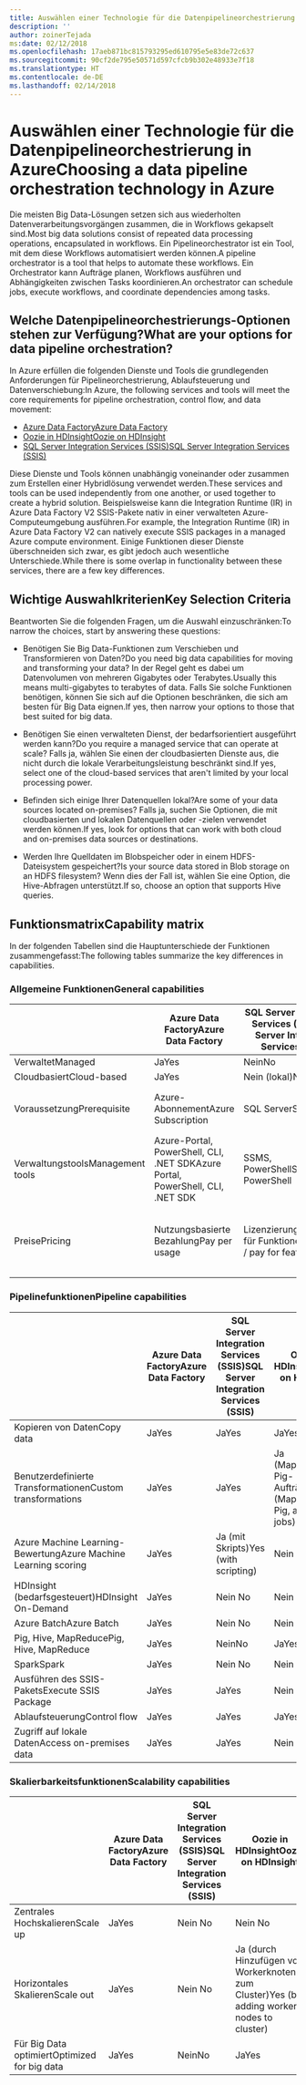 ```yaml
---
title: Auswählen einer Technologie für die Datenpipelineorchestrierung
description: ''
author: zoinerTejada
ms:date: 02/12/2018
ms.openlocfilehash: 17aeb871bc815793295ed610795e5e83de72c637
ms.sourcegitcommit: 90cf2de795e50571d597cfcb9b302e48933e7f18
ms.translationtype: HT
ms.contentlocale: de-DE
ms.lasthandoff: 02/14/2018
---
```

# <a name="choosing-a-data-pipeline-orchestration-technology-in-azure"></a><span data-ttu-id="78c4e-102">Auswählen einer Technologie für die Datenpipelineorchestrierung in Azure</span><span class="sxs-lookup"><span data-stu-id="78c4e-102">Choosing a data pipeline orchestration technology in Azure</span></span>

<span data-ttu-id="78c4e-103">Die meisten Big Data-Lösungen setzen sich aus wiederholten Datenverarbeitungsvorgängen zusammen, die in Workflows gekapselt sind.</span><span class="sxs-lookup"><span data-stu-id="78c4e-103">Most big data solutions consist of repeated data processing operations, encapsulated in workflows.</span></span> <span data-ttu-id="78c4e-104">Ein Pipelineorchestrator ist ein Tool, mit dem diese Workflows automatisiert werden können.</span><span class="sxs-lookup"><span data-stu-id="78c4e-104">A pipeline orchestrator is a tool that helps to automate these workflows.</span></span> <span data-ttu-id="78c4e-105">Ein Orchestrator kann Aufträge planen, Workflows ausführen und Abhängigkeiten zwischen Tasks koordinieren.</span><span class="sxs-lookup"><span data-stu-id="78c4e-105">An orchestrator can schedule jobs, execute workflows, and coordinate dependencies among tasks.</span></span>

## <a name="what-are-your-options-for-data-pipeline-orchestration"></a><span data-ttu-id="78c4e-106">Welche Datenpipelineorchestrierungs-Optionen stehen zur Verfügung?</span><span class="sxs-lookup"><span data-stu-id="78c4e-106">What are your options for data pipeline orchestration?</span></span>

<span data-ttu-id="78c4e-107">In Azure erfüllen die folgenden Dienste und Tools die grundlegenden Anforderungen für Pipelineorchestrierung, Ablaufsteuerung und Datenverschiebung:</span><span class="sxs-lookup"><span data-stu-id="78c4e-107">In Azure, the following services and tools will meet the core requirements for pipeline orchestration, control flow, and data movement:</span></span>

- [<span data-ttu-id="78c4e-108">Azure Data Factory</span><span class="sxs-lookup"><span data-stu-id="78c4e-108">Azure Data Factory</span></span>](/azure/data-factory/)
- [<span data-ttu-id="78c4e-109">Oozie in HDInsight</span><span class="sxs-lookup"><span data-stu-id="78c4e-109">Oozie on HDInsight</span></span>](/azure/hdinsight/hdinsight-use-oozie-linux-mac)
- [<span data-ttu-id="78c4e-110">SQL Server Integration Services (SSIS)</span><span class="sxs-lookup"><span data-stu-id="78c4e-110">SQL Server Integration Services (SSIS)</span></span>](/sql/integration-services/sql-server-integration-services)

<span data-ttu-id="78c4e-111">Diese Dienste und Tools können unabhängig voneinander oder zusammen zum Erstellen einer Hybridlösung verwendet werden.</span><span class="sxs-lookup"><span data-stu-id="78c4e-111">These services and tools can be used independently from one another, or used together to create a hybrid solution.</span></span> <span data-ttu-id="78c4e-112">Beispielsweise kann die Integration Runtime (IR) in Azure Data Factory V2 SSIS-Pakete nativ in einer verwalteten Azure-Computeumgebung ausführen.</span><span class="sxs-lookup"><span data-stu-id="78c4e-112">For example, the Integration Runtime (IR) in Azure Data Factory V2 can natively execute SSIS packages in a managed Azure compute environment.</span></span> <span data-ttu-id="78c4e-113">Einige Funktionen dieser Dienste überschneiden sich zwar, es gibt jedoch auch wesentliche Unterschiede.</span><span class="sxs-lookup"><span data-stu-id="78c4e-113">While there is some overlap in functionality between these services, there are a few key differences.</span></span>

## <a name="key-selection-criteria"></a><span data-ttu-id="78c4e-114">Wichtige Auswahlkriterien</span><span class="sxs-lookup"><span data-stu-id="78c4e-114">Key Selection Criteria</span></span>

<span data-ttu-id="78c4e-115">Beantworten Sie die folgenden Fragen, um die Auswahl einzuschränken:</span><span class="sxs-lookup"><span data-stu-id="78c4e-115">To narrow the choices, start by answering these questions:</span></span>

- <span data-ttu-id="78c4e-116">Benötigen Sie Big Data-Funktionen zum Verschieben und Transformieren von Daten?</span><span class="sxs-lookup"><span data-stu-id="78c4e-116">Do you need big data capabilities for moving and transforming your data?</span></span> <span data-ttu-id="78c4e-117">In der Regel geht es dabei um Datenvolumen von mehreren Gigabytes oder Terabytes.</span><span class="sxs-lookup"><span data-stu-id="78c4e-117">Usually this means multi-gigabytes to terabytes of data.</span></span> <span data-ttu-id="78c4e-118">Falls Sie solche Funktionen benötigen, können Sie sich auf die Optionen beschränken, die sich am besten für Big Data eignen.</span><span class="sxs-lookup"><span data-stu-id="78c4e-118">If yes, then narrow your options to those that best suited for big data.</span></span>

- <span data-ttu-id="78c4e-119">Benötigen Sie einen verwalteten Dienst, der bedarfsorientiert ausgeführt werden kann?</span><span class="sxs-lookup"><span data-stu-id="78c4e-119">Do you require a managed service that can operate at scale?</span></span> <span data-ttu-id="78c4e-120">Falls ja, wählen Sie einen der cloudbasierten Dienste aus, die nicht durch die lokale Verarbeitungsleistung beschränkt sind.</span><span class="sxs-lookup"><span data-stu-id="78c4e-120">If yes, select one of the cloud-based services that aren't limited by your local processing power.</span></span>

- <span data-ttu-id="78c4e-121">Befinden sich einige Ihrer Datenquellen lokal?</span><span class="sxs-lookup"><span data-stu-id="78c4e-121">Are some of your data sources located on-premises?</span></span> <span data-ttu-id="78c4e-122">Falls ja, suchen Sie Optionen, die mit cloudbasierten und lokalen Datenquellen oder -zielen verwendet werden können.</span><span class="sxs-lookup"><span data-stu-id="78c4e-122">If yes, look for options that can work with both cloud and on-premises data sources or destinations.</span></span>

- <span data-ttu-id="78c4e-123">Werden Ihre Quelldaten im Blobspeicher oder in einem HDFS-Dateisystem gespeichert?</span><span class="sxs-lookup"><span data-stu-id="78c4e-123">Is your source data stored in Blob storage on an HDFS filesystem?</span></span> <span data-ttu-id="78c4e-124">Wenn dies der Fall ist, wählen Sie eine Option, die Hive-Abfragen unterstützt.</span><span class="sxs-lookup"><span data-stu-id="78c4e-124">If so, choose an option that supports Hive queries.</span></span>

## <a name="capability-matrix"></a><span data-ttu-id="78c4e-125">Funktionsmatrix</span><span class="sxs-lookup"><span data-stu-id="78c4e-125">Capability matrix</span></span>

<span data-ttu-id="78c4e-126">In der folgenden Tabellen sind die Hauptunterschiede der Funktionen zusammengefasst:</span><span class="sxs-lookup"><span data-stu-id="78c4e-126">The following tables summarize the key differences in capabilities.</span></span>

### <a name="general-capabilities"></a><span data-ttu-id="78c4e-127">Allgemeine Funktionen</span><span class="sxs-lookup"><span data-stu-id="78c4e-127">General capabilities</span></span>

| | <span data-ttu-id="78c4e-128">Azure Data Factory</span><span class="sxs-lookup"><span data-stu-id="78c4e-128">Azure Data Factory</span></span> | <span data-ttu-id="78c4e-129">SQL Server Integration Services (SSIS)</span><span class="sxs-lookup"><span data-stu-id="78c4e-129">SQL Server Integration Services (SSIS)</span></span> | <span data-ttu-id="78c4e-130">Oozie in HDInsight</span><span class="sxs-lookup"><span data-stu-id="78c4e-130">Oozie on HDInsight</span></span>
| --- | --- | --- | --- |
| <span data-ttu-id="78c4e-131">Verwaltet</span><span class="sxs-lookup"><span data-stu-id="78c4e-131">Managed</span></span> | <span data-ttu-id="78c4e-132">Ja</span><span class="sxs-lookup"><span data-stu-id="78c4e-132">Yes</span></span> | <span data-ttu-id="78c4e-133">Nein</span><span class="sxs-lookup"><span data-stu-id="78c4e-133">No</span></span> | <span data-ttu-id="78c4e-134">Ja</span><span class="sxs-lookup"><span data-stu-id="78c4e-134">Yes</span></span> |
| <span data-ttu-id="78c4e-135">Cloudbasiert</span><span class="sxs-lookup"><span data-stu-id="78c4e-135">Cloud-based</span></span> | <span data-ttu-id="78c4e-136">Ja</span><span class="sxs-lookup"><span data-stu-id="78c4e-136">Yes</span></span> | <span data-ttu-id="78c4e-137">Nein (lokal)</span><span class="sxs-lookup"><span data-stu-id="78c4e-137">No (local)</span></span> | <span data-ttu-id="78c4e-138">Ja</span><span class="sxs-lookup"><span data-stu-id="78c4e-138">Yes</span></span> |
| <span data-ttu-id="78c4e-139">Voraussetzung</span><span class="sxs-lookup"><span data-stu-id="78c4e-139">Prerequisite</span></span> | <span data-ttu-id="78c4e-140">Azure-Abonnement</span><span class="sxs-lookup"><span data-stu-id="78c4e-140">Azure Subscription</span></span> | <span data-ttu-id="78c4e-141">SQL Server</span><span class="sxs-lookup"><span data-stu-id="78c4e-141">SQL Server</span></span>  | <span data-ttu-id="78c4e-142">Azure-Abonnement, HDInsight-Cluster</span><span class="sxs-lookup"><span data-stu-id="78c4e-142">Azure Subscription, HDInsight cluster</span></span> |
| <span data-ttu-id="78c4e-143">Verwaltungstools</span><span class="sxs-lookup"><span data-stu-id="78c4e-143">Management tools</span></span> | <span data-ttu-id="78c4e-144">Azure-Portal, PowerShell, CLI, .NET SDK</span><span class="sxs-lookup"><span data-stu-id="78c4e-144">Azure Portal, PowerShell, CLI, .NET SDK</span></span> | <span data-ttu-id="78c4e-145">SSMS, PowerShell</span><span class="sxs-lookup"><span data-stu-id="78c4e-145">SSMS, PowerShell</span></span> | <span data-ttu-id="78c4e-146">Bash-Shell, Oozie-REST-API, Oozie-Webbenutzeroberfläche</span><span class="sxs-lookup"><span data-stu-id="78c4e-146">Bash shell, Oozie REST API, Oozie web UI</span></span> |
| <span data-ttu-id="78c4e-147">Preise</span><span class="sxs-lookup"><span data-stu-id="78c4e-147">Pricing</span></span> | <span data-ttu-id="78c4e-148">Nutzungsbasierte Bezahlung</span><span class="sxs-lookup"><span data-stu-id="78c4e-148">Pay per usage</span></span> | <span data-ttu-id="78c4e-149">Lizenzierung/Bezahlung für Funktionen</span><span class="sxs-lookup"><span data-stu-id="78c4e-149">Licensing / pay for features</span></span> | <span data-ttu-id="78c4e-150">Keine Zusatzgebühren (nur Gebühren für die Ausführung des HDInsight-Clusters)</span><span class="sxs-lookup"><span data-stu-id="78c4e-150">No additional charge on top of running the HDInsight cluster</span></span> |

### <a name="pipeline-capabilities"></a><span data-ttu-id="78c4e-151">Pipelinefunktionen</span><span class="sxs-lookup"><span data-stu-id="78c4e-151">Pipeline capabilities</span></span>

| | <span data-ttu-id="78c4e-152">Azure Data Factory</span><span class="sxs-lookup"><span data-stu-id="78c4e-152">Azure Data Factory</span></span> | <span data-ttu-id="78c4e-153">SQL Server Integration Services (SSIS)</span><span class="sxs-lookup"><span data-stu-id="78c4e-153">SQL Server Integration Services (SSIS)</span></span> | <span data-ttu-id="78c4e-154">Oozie in HDInsight</span><span class="sxs-lookup"><span data-stu-id="78c4e-154">Oozie on HDInsight</span></span>
| --- | --- | --- | --- |
| <span data-ttu-id="78c4e-155">Kopieren von Daten</span><span class="sxs-lookup"><span data-stu-id="78c4e-155">Copy data</span></span> | <span data-ttu-id="78c4e-156">Ja</span><span class="sxs-lookup"><span data-stu-id="78c4e-156">Yes</span></span> | <span data-ttu-id="78c4e-157">Ja</span><span class="sxs-lookup"><span data-stu-id="78c4e-157">Yes</span></span> | <span data-ttu-id="78c4e-158">Ja</span><span class="sxs-lookup"><span data-stu-id="78c4e-158">Yes</span></span> |
| <span data-ttu-id="78c4e-159">Benutzerdefinierte Transformationen</span><span class="sxs-lookup"><span data-stu-id="78c4e-159">Custom transformations</span></span> | <span data-ttu-id="78c4e-160">Ja</span><span class="sxs-lookup"><span data-stu-id="78c4e-160">Yes</span></span> | <span data-ttu-id="78c4e-161">Ja</span><span class="sxs-lookup"><span data-stu-id="78c4e-161">Yes</span></span> | <span data-ttu-id="78c4e-162">Ja (MapReduce-, Pig- und Hive-Aufträge)</span><span class="sxs-lookup"><span data-stu-id="78c4e-162">Yes (MapReduce, Pig, and Hive jobs)</span></span> |
| <span data-ttu-id="78c4e-163">Azure Machine Learning-Bewertung</span><span class="sxs-lookup"><span data-stu-id="78c4e-163">Azure Machine Learning scoring</span></span> | <span data-ttu-id="78c4e-164">Ja</span><span class="sxs-lookup"><span data-stu-id="78c4e-164">Yes</span></span> | <span data-ttu-id="78c4e-165">Ja (mit Skripts)</span><span class="sxs-lookup"><span data-stu-id="78c4e-165">Yes (with scripting)</span></span> | <span data-ttu-id="78c4e-166">Nein </span><span class="sxs-lookup"><span data-stu-id="78c4e-166">No</span></span> |
| <span data-ttu-id="78c4e-167">HDInsight (bedarfsgesteuert)</span><span class="sxs-lookup"><span data-stu-id="78c4e-167">HDInsight On-Demand</span></span> | <span data-ttu-id="78c4e-168">Ja</span><span class="sxs-lookup"><span data-stu-id="78c4e-168">Yes</span></span> | <span data-ttu-id="78c4e-169">Nein </span><span class="sxs-lookup"><span data-stu-id="78c4e-169">No</span></span> | <span data-ttu-id="78c4e-170">Nein </span><span class="sxs-lookup"><span data-stu-id="78c4e-170">No</span></span> |
| <span data-ttu-id="78c4e-171">Azure Batch</span><span class="sxs-lookup"><span data-stu-id="78c4e-171">Azure Batch</span></span> | <span data-ttu-id="78c4e-172">Ja</span><span class="sxs-lookup"><span data-stu-id="78c4e-172">Yes</span></span> | <span data-ttu-id="78c4e-173">Nein </span><span class="sxs-lookup"><span data-stu-id="78c4e-173">No</span></span> | <span data-ttu-id="78c4e-174">Nein </span><span class="sxs-lookup"><span data-stu-id="78c4e-174">No</span></span> |
| <span data-ttu-id="78c4e-175">Pig, Hive, MapReduce</span><span class="sxs-lookup"><span data-stu-id="78c4e-175">Pig, Hive, MapReduce</span></span> | <span data-ttu-id="78c4e-176">Ja</span><span class="sxs-lookup"><span data-stu-id="78c4e-176">Yes</span></span> | <span data-ttu-id="78c4e-177">Nein</span><span class="sxs-lookup"><span data-stu-id="78c4e-177">No</span></span> | <span data-ttu-id="78c4e-178">Ja</span><span class="sxs-lookup"><span data-stu-id="78c4e-178">Yes</span></span> |
| <span data-ttu-id="78c4e-179">Spark</span><span class="sxs-lookup"><span data-stu-id="78c4e-179">Spark</span></span> | <span data-ttu-id="78c4e-180">Ja</span><span class="sxs-lookup"><span data-stu-id="78c4e-180">Yes</span></span> | <span data-ttu-id="78c4e-181">Nein </span><span class="sxs-lookup"><span data-stu-id="78c4e-181">No</span></span> | <span data-ttu-id="78c4e-182">Nein </span><span class="sxs-lookup"><span data-stu-id="78c4e-182">No</span></span> |
| <span data-ttu-id="78c4e-183">Ausführen des SSIS-Pakets</span><span class="sxs-lookup"><span data-stu-id="78c4e-183">Execute SSIS Package</span></span> | <span data-ttu-id="78c4e-184">Ja</span><span class="sxs-lookup"><span data-stu-id="78c4e-184">Yes</span></span> | <span data-ttu-id="78c4e-185">Ja</span><span class="sxs-lookup"><span data-stu-id="78c4e-185">Yes</span></span> | <span data-ttu-id="78c4e-186">Nein </span><span class="sxs-lookup"><span data-stu-id="78c4e-186">No</span></span> |
| <span data-ttu-id="78c4e-187">Ablaufsteuerung</span><span class="sxs-lookup"><span data-stu-id="78c4e-187">Control flow</span></span> | <span data-ttu-id="78c4e-188">Ja</span><span class="sxs-lookup"><span data-stu-id="78c4e-188">Yes</span></span> | <span data-ttu-id="78c4e-189">Ja</span><span class="sxs-lookup"><span data-stu-id="78c4e-189">Yes</span></span> | <span data-ttu-id="78c4e-190">Ja</span><span class="sxs-lookup"><span data-stu-id="78c4e-190">Yes</span></span> |
| <span data-ttu-id="78c4e-191">Zugriff auf lokale Daten</span><span class="sxs-lookup"><span data-stu-id="78c4e-191">Access on-premises data</span></span> | <span data-ttu-id="78c4e-192">Ja</span><span class="sxs-lookup"><span data-stu-id="78c4e-192">Yes</span></span> | <span data-ttu-id="78c4e-193">Ja</span><span class="sxs-lookup"><span data-stu-id="78c4e-193">Yes</span></span> | <span data-ttu-id="78c4e-194">Nein </span><span class="sxs-lookup"><span data-stu-id="78c4e-194">No</span></span> |

### <a name="scalability-capabilities"></a><span data-ttu-id="78c4e-195">Skalierbarkeitsfunktionen</span><span class="sxs-lookup"><span data-stu-id="78c4e-195">Scalability capabilities</span></span>

| | <span data-ttu-id="78c4e-196">Azure Data Factory</span><span class="sxs-lookup"><span data-stu-id="78c4e-196">Azure Data Factory</span></span> | <span data-ttu-id="78c4e-197">SQL Server Integration Services (SSIS)</span><span class="sxs-lookup"><span data-stu-id="78c4e-197">SQL Server Integration Services (SSIS)</span></span> | <span data-ttu-id="78c4e-198">Oozie in HDInsight</span><span class="sxs-lookup"><span data-stu-id="78c4e-198">Oozie on HDInsight</span></span>
| --- | --- | --- | --- |
| <span data-ttu-id="78c4e-199">Zentrales Hochskalieren</span><span class="sxs-lookup"><span data-stu-id="78c4e-199">Scale up</span></span> | <span data-ttu-id="78c4e-200">Ja</span><span class="sxs-lookup"><span data-stu-id="78c4e-200">Yes</span></span> | <span data-ttu-id="78c4e-201">Nein </span><span class="sxs-lookup"><span data-stu-id="78c4e-201">No</span></span> | <span data-ttu-id="78c4e-202">Nein </span><span class="sxs-lookup"><span data-stu-id="78c4e-202">No</span></span> |
| <span data-ttu-id="78c4e-203">Horizontales Skalieren</span><span class="sxs-lookup"><span data-stu-id="78c4e-203">Scale out</span></span> | <span data-ttu-id="78c4e-204">Ja</span><span class="sxs-lookup"><span data-stu-id="78c4e-204">Yes</span></span> | <span data-ttu-id="78c4e-205">Nein </span><span class="sxs-lookup"><span data-stu-id="78c4e-205">No</span></span> | <span data-ttu-id="78c4e-206">Ja (durch Hinzufügen von Workerknoten zum Cluster)</span><span class="sxs-lookup"><span data-stu-id="78c4e-206">Yes (by adding worker nodes to cluster)</span></span> |
| <span data-ttu-id="78c4e-207">Für Big Data optimiert</span><span class="sxs-lookup"><span data-stu-id="78c4e-207">Optimized for big data</span></span> | <span data-ttu-id="78c4e-208">Ja</span><span class="sxs-lookup"><span data-stu-id="78c4e-208">Yes</span></span> | <span data-ttu-id="78c4e-209">Nein</span><span class="sxs-lookup"><span data-stu-id="78c4e-209">No</span></span> | <span data-ttu-id="78c4e-210">Ja</span><span class="sxs-lookup"><span data-stu-id="78c4e-210">Yes</span></span> |


